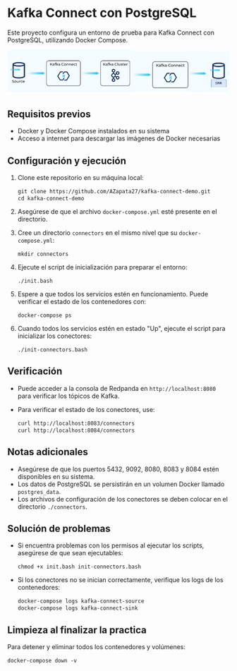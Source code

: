 # Kafka Connect con PostgreSQL

Este proyecto configura un entorno de prueba para Kafka Connect con PostgreSQL, utilizando Docker Compose.

![Diagrama de Arquitectura](./kafka-connect-ejemplo.png)

## Requisitos previos

- Docker y Docker Compose instalados en su sistema
- Acceso a internet para descargar las imágenes de Docker necesarias

## Configuración y ejecución

1. Clone este repositorio en su máquina local:
   ```
   git clone https://github.com/AZapata27/kafka-connect-demo.git
   cd kafka-connect-demo
   ```

2. Asegúrese de que el archivo `docker-compose.yml` esté presente en el directorio.

3. Cree un directorio `connectors` en el mismo nivel que su `docker-compose.yml`:
   ```
   mkdir connectors
   ```

4. Ejecute el script de inicialización para preparar el entorno:
   ```
   ./init.bash
   ```

5. Espere a que todos los servicios estén en funcionamiento. Puede verificar el estado de los contenedores con:
   ```
   docker-compose ps
   ```

6. Cuando todos los servicios estén en estado "Up", ejecute el script para inicializar los conectores:
   ```
   ./init-connectors.bash
   ```

## Verificación

- Puede acceder a la consola de Redpanda en `http://localhost:8080` para verificar los tópicos de Kafka.
  
- Para verificar el estado de los conectores, use:
  ```
  curl http://localhost:8083/connectors
  curl http://localhost:8084/connectors
  ```

## Notas adicionales

- Asegúrese de que los puertos 5432, 9092, 8080, 8083 y 8084 estén disponibles en su sistema.
- Los datos de PostgreSQL se persistirán en un volumen Docker llamado `postgres_data`.
- Los archivos de configuración de los conectores se deben colocar en el directorio `./connectors`.

## Solución de problemas

- Si encuentra problemas con los permisos al ejecutar los scripts, asegúrese de que sean ejecutables:
  ```
  chmod +x init.bash init-connectors.bash
  ```
- Si los conectores no se inician correctamente, verifique los logs de los contenedores:
  ```
  docker-compose logs kafka-connect-source
  docker-compose logs kafka-connect-sink
  ```

## Limpieza al finalizar la practica

Para detener y eliminar todos los contenedores y volúmenes:
```
docker-compose down -v
```

